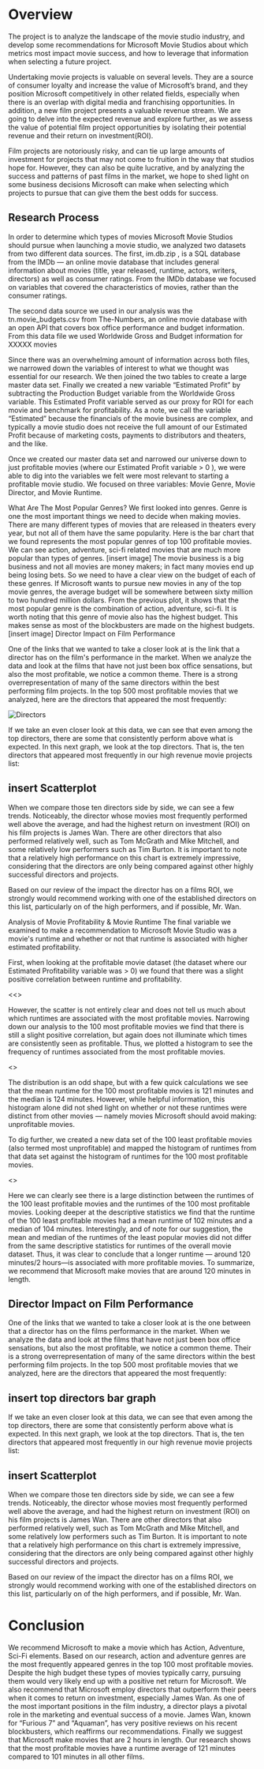 # Overview

The project is to analyze the landscape of the movie studio industry, and develop some recommendations for Microsoft Movie Studios about which metrics most impact movie success, and how to leverage that information when selecting a future project. 

Undertaking movie projects is valuable on several levels. They are a source of consumer loyalty and  increase the value of Microsoft’s brand, and they position Microsoft competitively in other related fields, especially when there is an overlap with digital media and franchising opportunities. In addition, a new film project presents a valuable revenue stream. We are going to delve into the expected revenue and explore further, as we assess the value of potential film project opportunities by isolating their potential revenue and their return on investment(ROI). 

Film projects are notoriously risky, and can tie up large amounts of investment for projects that may not come to fruition in the way that studios hope for. However, they can also be quite lucrative, and by analyzing the success and patterns of past films in the market, we hope to shed light on some business decisions Microsoft can make when selecting which projects to pursue that can give them the best odds for success. 

## Research Process 

In order to determine which types of movies Microsoft Movie Studios should pursue when launching a movie studio, we analyzed two datasets from two different data sources. The first, im.db.zip , is a SQL database from the IMDb — an online movie database that includes general information about movies (title, year released, runtime, actors, writers, directors) as well as consumer ratings. From the IMDb database we focused on variables that covered the characteristics of movies, rather than the consumer ratings. 

The second data source we used in our analysis was the tn.movie_budgets.csv from The-Numbers, an online movie database with an open API that covers box office performance and budget information. From this data file we used Worldwide Gross and Budget information for XXXXX movies 

Since there was an overwhelming amount of information across both files, we narrowed down the variables of interest to what we thought was essential for our research. We then joined the two tables to create a large master data set. Finally we created a new variable “Estimated Profit” by subtracting the Production Budget variable from the Worldwide Gross variable. This Estimated Profit variable served as our proxy for ROI for each movie and benchmark for profitability. As a note, we call the variable “Estimated” because the financials of the movie business are complex, and typically a movie studio does not receive the full amount of our Estimated Profit because of marketing costs, payments to distributors and theaters, and the like. 

Once we created our master data set and narrowed our universe down to just profitable movies (where our Estimated Profit variable > 0 ), we were able to dig into the variables we felt were most relevant to starting a profitable movie studio. We focused on three variables: Movie Genre, Movie Director, and Movie Runtime. 

What Are The Most Popular Genres?
We first looked into genres. Genre is one the most important things we need to decide when making movies. There are many different types of movies that are released in theaters every year, but not all of them have the same popularity. Here is the bar chart that we found represents the most popular genres of top 100 profitable movies. We can see action, adventure, sci-fi related movies that are much more popular than types of genres. 
[insert image]
The movie business is a big business and not all movies are money makers; in fact many movies end up being losing bets. So we need to have a clear view on the budget of each of these genres. If Microsoft wants to pursue new movies in any of the top movie genres, the average budget will be somewhere between sixty million to two hundred million dollars. From the previous plot, it shows that the most popular genre is the combination of action, adventure, sci-fi. It is worth noting that this genre of movie also has the highest budget. This makes sense as most of the blockbusters are made on the highest budgets.
[insert image]
Director Impact on Film Performance

One of the links that we wanted to take a closer look at is the link that a director has on the film's performance in the market. When we analyze the data and look at the films that have not just been box office sensations, but also the most profitable, we notice a common theme. There is a strong overrepresentation of many of the same directors within the best performing film projects. In the top 500 most profitable movies that we analyzed, here are the directors that appeared the most frequently: 

![Directors](https://github.com/YueYu-95/Microsoft-Movie-Analysis/blob/master/images/Top500perdirector.png?raw=true)


If we take an even closer look at this data, we can see that even among the top directors, there are some that consistently perform above what is expected. In this next graph, we look at the top directors. That is, the ten directors that appeared most frequently in our high revenue movie projects list:

## insert Scatterplot 

When we compare those ten directors side by side, we can see a few trends. Noticeably, the director whose movies most frequently performed well above the average, and had the highest return on investment (ROI) on his film projects is James Wan. There are other directors that also performed relatively well, such as Tom McGrath and Mike Mitchell, and some relatively low performers such as Tim Burton. It is important to note that a relatively high performance on this chart is extremely impressive, 
considering that the directors are only being compared against other highly successful directors and projects. 

Based on our review of the impact the director has on a films ROI, we strongly would recommend working with one of the established directors on this list, particularly on of the high performers, and if possible, Mr. Wan.  

Analysis of Movie Profitability & Movie Runtime 
The final variable we examined to make a recommendation to Microsoft Movie Studio was a movie's runtime and whether or not that runtime is associated with higher estimated profitability. 

First, when looking at the profitable movie dataset (the dataset where our Estimated Profitability variable was > 0) we found that there was a slight positive correlation between runtime and profitability. 

<<<Scatter on Runtime vs. Estimated Profitability for Profitable Dataset >> 

However, the scatter is not entirely clear and does not tell us much about which runtimes are associated with the most profitable movies. Narrowing down our analysis to the 100 most profitable movies we find that there is still a slight positive correlation, but again does not illuminate which times are consistently seen as profitable. Thus, we plotted a histogram to see the frequency of runtimes associated from the most profitable movies. 

<<Histogram of the most profitable movies and their runtimes>> 

The distribution is an odd shape, but with a few quick calculations we see that the mean runtime for the 100 most profitable movies is 121 minutes and the median is 124 minutes. However, while helpful information, this histogram alone did not shed light on whether or not these runtimes were distinct from other movies — namely movies Microsoft should avoid making: unprofitable movies. 

To dig further, we created a new data set of the 100 least profitable movies (also termed most unprofitable) and mapped the histogram of runtimes from that data set against the histogram of runtimes for the 100 most profitable movies. 

<<Histogram of the most profitable movies and least profitable movies>> 

Here we can clearly see there is a large distinction between the runtimes of the 100 least profitable movies and the runtimes of the 100 most profitable movies. Looking deeper at the descriptive statistics we find that the runtime of the 100 least profitable movies had a mean runtime of 102 minutes and a median of 104 minutes. Interestingly, and of note for our suggestion, the mean and median of the runtimes of the least popular movies did not differ from the same descriptive statistics for runtimes of the overall movie dataset. Thus, it was clear to conclude that a longer runtime — around 120 minutes/2 hours—is associated with more profitable movies. 
To summarize, we recommend that Microsoft make movies that are around 120 minutes in length. 

## Director Impact on Film Performance

One of the links that we wanted to take a closer look at is the one between that a director has on the films performance in the market. When we analyze the data and look at the films that have not just been box office sensations, but also the most profitable, we notice a common theme. Their is a strong overrepresentation of many of the same directors within the best performing film projects. In the top 500 most profitable movies that we analyzed, here are the directors that appeared the most frequently: 

## insert top directors bar graph


If we take an even closer look at this data, we can see that even among the top directors, there are some that consistently perform above what is expected. In this next graph, we look at the top directors. That is, the ten directors that appeared most frequently in our high revenue movie projects list:

## insert Scatterplot 

When we compare those ten directors side by side, we can see a few trends. Noticeably, the director whose movies most frequently performed well above the average, and had the highest return on investment (ROI) on his film projects is James Wan. There are other directors that also performed relatively well, such as Tom McGrath and Mike Mitchell, and some relatively low performers such as Tim Burton. It is important to note that a relatively high performance on this chart is extremely impressive, 
considering that the directors are only being compared against other highly successful directors and projects. 

Based on our review of the impact the director has on a films ROI, we strongly would recommend working with one of the established directors on this list, particularly on of the high performers, and if possible, Mr. Wan.  

# Conclusion
We recommend Microsoft to make a movie which has Action, Adventure, Sci-Fi elements. Based on our research, action and adventure genres are the most frequently appeared genres in the top 100 most profitable movies. Despite the high budget these types of movies typically carry, pursuing them would very likely end up with a positive net return for Microsoft. 
We also recommend that Microsoft employ directors that outperform their peers when it comes to return on investment, especially James Wan.  As one of the most important positions in the film industry, a director plays a pivotal role in the marketing and eventual success of a movie. James Wan, known for “Furious 7” and “Aquaman”, has very positive reviews on his recent blockbusters, which reaffirms our recommendations. 
Finally we suggest that Microsoft make movies that are 2 hours in length. Our research shows that the most profitable movies have a runtime average of 121 minutes compared to 101 minutes in all other films. 

